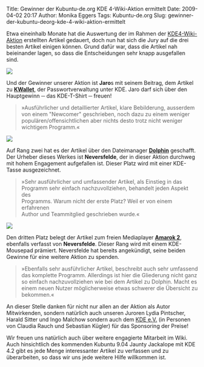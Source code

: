 Title: Gewinner der Kubuntu-de.org KDE 4-Wiki-Aktion ermittelt
Date: 2009-04-02 20:17
Author: Monika Eggers
Tags: Kubuntu-de.org
Slug: gewinner-der-kubuntu-deorg-kde-4-wiki-aktion-ermittelt

Etwa eineinhalb Monate hat die Auswertung der im Rahmen der
[KDE4-Wiki-Aktion](http://www.kubuntu-de.org/nachrichten/kubuntu/kubuntu-de-org/kubuntu-de-org-wiki-aktion-zu-kde-4-beendet "http://www.kubuntu-de.org/nachrichten/kubuntu/kubuntu-de-org/kubuntu-de-org-wiki-aktion-zu-kde-4-beendet") erstellten Artikel gedauert, doch nun hat sich die Jury auf die
drei besten Artikel einigen können. Grund dafür war, dass die Artikel
nah beieinander lagen, so dass die Entscheidungen sehr knapp ausgefallen
sind.


[![](http://wiki.kubuntu-de.org/images/thumb/Kwalletmanager.png/50px-Kwalletmanager.png)](/Bild:Kwalletmanager.png "Kwalletmanager.png")

Und der Gewinner unserer Aktion ist **Jaro**s mit seinem Beitrag, dem
Artikel zu
**[KWallet](http://wiki.kubuntu-de.org/Kubuntu_benutzen/Dienstprogramme/KWallet "http://wiki.kubuntu-de.org/Kubuntu_benutzen/Dienstprogramme/KWallet")**, der Passwortverwaltung unter KDE. Jaro darf sich über den
Hauptgewinn ─ das KDE-T-Shirt ─ freuen!

  


> »Ausführlicher und detaillierter Artikel, klare Bebilderung,
> ausserdem von einem "Newcomer" geschrieben, noch dazu zu einem weniger  
> populären/offensichtlichen aber nichts desto trotz nicht weniger  
> wichtigem Programm.«

[![](http://wiki.kubuntu-de.org/images/thumb/Dolphin_Symbol.png/50px-Dolphin_Symbol.png)](/Bild:Dolphin_Symbol.png "Dolphin Symbol.png")



Auf Rang zwei hat es der Artikel über den Dateimanager
**[Dolphin](http://wiki.kubuntu-de.org/Kubuntu_benutzen/System/Dolphin "http://wiki.kubuntu-de.org/Kubuntu_benutzen/System/Dolphin")** geschafft. Der Urheber dieses Werkes ist **Neversfelde**, der
in dieser Aktion durchweg mit hohem Engagement aufgefallen ist. Dieser
Platz wird mit einer KDE-Tasse ausgezeichnet.


  


> »Sehr ausführlicher und umfassender Artikel, als Einstieg in das  
> Programm sehr einfach nachzuvollziehen, behandelt jeden Aspekt des  
> Programms. Warum nicht der erste Platz? Weil er von einem erfahrenen  
> Author und Teammitglied geschrieben wurde.«


  




[![](http://wiki.kubuntu-de.org/images/thumb/Amarok-Symbol.png/50px-Amarok-Symbol.png)](/Bild:Amarok-Symbol.png "Amarok-Symbol.png")

Den dritten Platz belegt der Artikel zum freien Mediaplayer **[Amarok
2](http://wiki.kubuntu-de.org/Kubuntu_benutzen/Multimedia/Amarok "http://wiki.kubuntu-de.org/Kubuntu_benutzen/Multimedia/Amarok")**, ebenfalls verfasst von **Neversfelde**. Dieser Rang wird mit
einem KDE-Mousepad prämiert. Neversfelde hat bereits angekündigt, seine
beiden Gewinne für eine weitere Aktion zu spenden.


  


> »Ebenfalls sehr ausführlicher Artikel, beschreibt auch sehr umfassend  
> das komplette Programm. Allerdings ist hier die Gliederung nicht ganz  
> so einfach nachzuvollziehen wie bei dem Artikel zu Dolphin. Macht es  
> einem neuen Nutzer möglicherweise etwas schwerer die Übersicht zu  
> bekommen.«
  

An dieser Stelle danken für nicht nur allen an der Aktion als Autor
Mitwirkenden, sondern natürlich auch unseren Juroren Lydia Pintscher,
Harald Sitter und Ingo Malchow sondern auch dem [KDE
e.V.](http://ev.kde.org/ "http://ev.kde.org/") (in
Personen von Claudia Rauch und Sebastian Kügler) für das Sponsoring der
Preise!


Wir freuen uns natürlich auch über weitere engagierte Mitarbeit im Wiki.
Auch hinsichtlich des kommenden Kubuntu 9.04 Jaunty Jackalope mit KDE
4.2 gibt es jede Menge interessanter Artikel zu verfassen und zu
überarbeiten, so dass wir uns jede weitere Hilfe willkommen ist.
